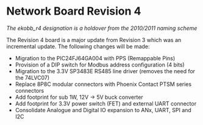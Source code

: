 Network Board Revision 4
========================

*The ekobb_r4 designation is a holdover from the 2010/2011 naming scheme*

The Revision 4 board is a major update from Revision 3 which was an incremental update. The following changes will be made:
* Migration to the PIC24FJ64GA004 with PPS (Remappable Pins)
* Provision of a DIP switch for Modbus address configuration (4 bits)
* Migration to the 3.3V SP3483E RS485 line driver (removes the need for the 74LVC07)
* Replace 8P8C modular connectors with Phoenix Contact PTSM series connectors
* Add footprint for sub 1W, 12V -> 5V buck converter
* Add footprint for 3.3V power switch (FET) and external UART connector
* Consolidate Analogue and Digital IO expansion to ANx, UART, SPI and I2C




